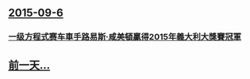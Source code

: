 ## [2015-09-6](/zh/news/2015/09/6/index.md)

### [一级方程式赛车車手路易斯·咸美頓贏得2015年義大利大獎賽冠軍](/zh/news/2015/09/6/一级方程式赛车車手路易斯-咸美頓贏得2015年義大利大獎賽冠軍.md)
## [前一天...](/zh/news/2015/09/5/index.md)

